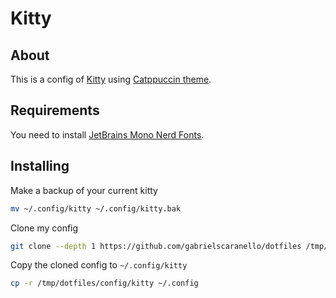 # Kitty

## About

This is a config of [Kitty](https://sw.kovidgoyal.net/kitty) using [Catppuccin theme](https://github.com/catppuccin/kitty).

## Requirements

You need to install [JetBrains Mono Nerd Fonts](https://github.com/ryanoasis/nerd-fonts/tree/master/patched-fonts/JetBrainsMono/Ligatures).

## Installing

Make a backup of your current kitty

```bash
mv ~/.config/kitty ~/.config/kitty.bak
```

Clone my config

```bash
git clone --depth 1 https://github.com/gabrielscaranello/dotfiles /tmp/dotfiles
```

Copy the cloned config to `~/.config/kitty`

```bash
cp -r /tmp/dotfiles/config/kitty ~/.config
```
